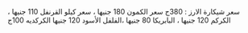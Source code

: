 سعر شيكارة الارز : 380ج
سعر الكمون 180 جنيها
، سعر كيلو القرنفل 110 جنيها
، الكركم 120 جنيها
، البابريكا 80 جنيها
 ،الفلفل الأسود 120 جنيها
الكركديه 100ج

